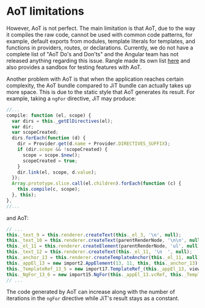 # AoT limitations
However, AoT is not perfect. The main limitation is that AoT, due to the way it compiles the raw code, cannot be used with common code patterns, for example, default exports from modules, template literals for templates, and functions in providers, routes, or declarations. Currently, we do not have a complete list of "AoT Do's and Don'ts" and the Angular team has not released anything regarding this issue. Rangle made its own list [here](https://github.com/rangle/angular-2-aot-sandbox) and also provides a sandbox for testing features with AoT.

Another problem with AoT is that when the application reaches certain complexity, the AoT bundle compared to JiT bundle can actually takes up more space. This is due to the static style that AoT generates its result. For example, taking a `ngFor` directive, JiT may produce:
```ts
//...
compile: function (el, scope) {
  var dirs = this._getElDirectives(el);
  var dir;
  var scopeCreated;
  dirs.forEach(function (d) {
    dir = Provider.get(d.name + Provider.DIRECTIVES_SUFFIX);
    if (dir.scope && !scopeCreated) {
      scope = scope.$new();
      scopeCreated = true;
    }
    dir.link(el, scope, d.value);
  });
  Array.prototype.slice.call(el.children).forEach(function (c) {
    this.compile(c, scope);
  }, this);
},
//...
```
and AoT:
```ts
// ...
this._text_9 = this.renderer.createText(this._el_3, '\n', null);
this._text_10 = this.renderer.createText(parentRenderNode, '\n\n', null);
this._el_11 = this.renderer.createElement(parentRenderNode, 'ul', null);
this._text_12 = this.renderer.createText(this._el_11, '\n  ', null);
this._anchor_13 = this.renderer.createTemplateAnchor(this._el_11, null);
this._appEl_13 = new import2.AppElement(13, 11, this, this._anchor_13);
this._TemplateRef_13_5 = new import17.TemplateRef_(this._appEl_13, viewFactory_HomeComponent1);
this._NgFor_13_6 = new import15.NgFor(this._appEl_13.vcRef, this._TemplateRef_13_5, this.parentInjector.get(import18.IterableDiffers), this.ref);
// ...
```
The code generated by AoT can increase along with the number of iterations in the `ngFor` directive while JiT's result stays as a constant.

